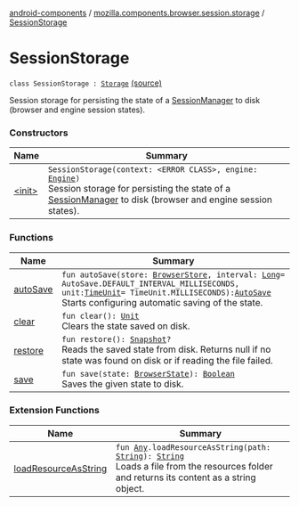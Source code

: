 [android-components](../../index.md) / [mozilla.components.browser.session.storage](../index.md) / [SessionStorage](./index.md)

# SessionStorage

`class SessionStorage : `[`Storage`](../-auto-save/-storage/index.md) [(source)](https://github.com/mozilla-mobile/android-components/blob/master/components/browser/session/src/main/java/mozilla/components/browser/session/storage/SessionStorage.kt#L31)

Session storage for persisting the state of a [SessionManager](../../mozilla.components.browser.session/-session-manager/index.md) to disk (browser and engine session states).

### Constructors

| Name | Summary |
|---|---|
| [&lt;init&gt;](-init-.md) | `SessionStorage(context: <ERROR CLASS>, engine: `[`Engine`](../../mozilla.components.concept.engine/-engine/index.md)`)`<br>Session storage for persisting the state of a [SessionManager](../../mozilla.components.browser.session/-session-manager/index.md) to disk (browser and engine session states). |

### Functions

| Name | Summary |
|---|---|
| [autoSave](auto-save.md) | `fun autoSave(store: `[`BrowserStore`](../../mozilla.components.browser.state.store/-browser-store/index.md)`, interval: `[`Long`](https://kotlinlang.org/api/latest/jvm/stdlib/kotlin/-long/index.html)` = AutoSave.DEFAULT_INTERVAL_MILLISECONDS, unit: `[`TimeUnit`](http://docs.oracle.com/javase/7/docs/api/java/util/concurrent/TimeUnit.html)` = TimeUnit.MILLISECONDS): `[`AutoSave`](../-auto-save/index.md)<br>Starts configuring automatic saving of the state. |
| [clear](clear.md) | `fun clear(): `[`Unit`](https://kotlinlang.org/api/latest/jvm/stdlib/kotlin/-unit/index.html)<br>Clears the state saved on disk. |
| [restore](restore.md) | `fun restore(): `[`Snapshot`](../../mozilla.components.browser.session/-session-manager/-snapshot/index.md)`?`<br>Reads the saved state from disk. Returns null if no state was found on disk or if reading the file failed. |
| [save](save.md) | `fun save(state: `[`BrowserState`](../../mozilla.components.browser.state.state/-browser-state/index.md)`): `[`Boolean`](https://kotlinlang.org/api/latest/jvm/stdlib/kotlin/-boolean/index.html)<br>Saves the given state to disk. |

### Extension Functions

| Name | Summary |
|---|---|
| [loadResourceAsString](../../mozilla.components.support.test.file/kotlin.-any/load-resource-as-string.md) | `fun `[`Any`](https://kotlinlang.org/api/latest/jvm/stdlib/kotlin/-any/index.html)`.loadResourceAsString(path: `[`String`](https://kotlinlang.org/api/latest/jvm/stdlib/kotlin/-string/index.html)`): `[`String`](https://kotlinlang.org/api/latest/jvm/stdlib/kotlin/-string/index.html)<br>Loads a file from the resources folder and returns its content as a string object. |
